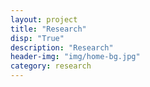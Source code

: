 ```yaml
---
layout: project
title: "Research"
disp: "True"
description: "Research"
header-img: "img/home-bg.jpg"
category: research
---
```

